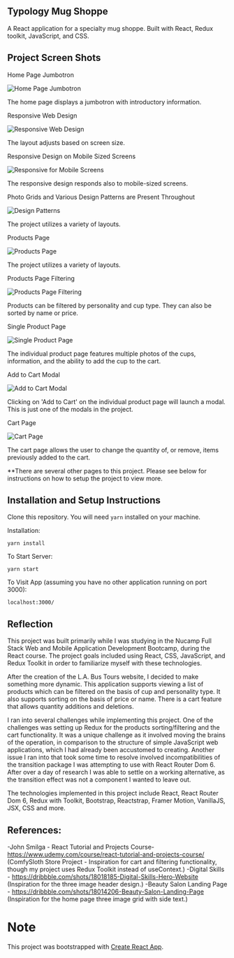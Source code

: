 ## Typology Mug Shoppe

A React application for a specialty mug shoppe. Built with React, Redux toolkit, JavaScript, and CSS.

## Project Screen Shots



Home Page Jumbotron

![Home Page Jumbotron](src/assets-for-readme/typology-home-jumbotron.jpeg "The home page displays a jumbotron with introductory information.")

The home page displays a jumbotron with introductory information.



Responsive Web Design

![Responsive Web Design](src/assets-for-readme/typology-home-jumbotron-responsive-1.jpeg "The layout adjusts based on screen size.")

The layout adjusts based on screen size.



Responsive Design on Mobile Sized Screens

![Responsive for Mobile Screens](src/assets-for-readme/typology-home-jumbotron-responsive-2.jpeg "The responsive design responds also to mobile-sized screens.")

The responsive design responds also to mobile-sized screens.



Photo Grids and Various Design Patterns are Present Throughout

![Design Patterns](src/assets-for-readme/typology-home-photo-grid.jpeg "The project utilizes a variety of layouts.")

The project utilizes a variety of layouts.



Products Page

![Products Page](src/assets-for-readme/typology-products-list-short.jpeg "The products page shows a grid of the available cups.")

The project utilizes a variety of layouts.



Products Page Filtering

![Products Page Filtering](src/assets-for-readme/typology-products-filtering.jpeg "Products can be filtered by personality and cup type. They can also be sorted by name or price.")

Products can be filtered by personality and cup type. They can also be sorted by name or price.



Single Product Page

![Single Product Page](src/assets-for-readme/typology-single-product-short.jpeg "The individual product page features multiple photos of the cups, information, and the ability to add the cup to the cart.")

The individual product page features multiple photos of the cups, information, and the ability to add the cup to the cart.



Add to Cart Modal

![Add to Cart Modal](src/assets-for-readme/typology-single-product-modal.jpeg "Clicking on 'Add to Cart' on the individual product page will launch a modal. This is just one of the modals in the project.")

Clicking on 'Add to Cart' on the individual product page will launch a modal. This is just one of the modals in the project.



Cart Page

![Cart Page](src/assets-for-readme/typology-cart-1.png "The cart page allows the user to change the quantity of, or remove, items previously added to the cart.")

The cart page allows the user to change the quantity of, or remove, items previously added to the cart.



**There are several other pages to this project. Please see below for instructions on how to setup the project to view more.


## Installation and Setup Instructions

Clone this repository. You will need `yarn` installed on your machine.  

Installation:

`yarn install`   

To Start Server:

`yarn start`  

To Visit App (assuming you have no other application running on port 3000):

`localhost:3000/`  

## Reflection

This project was built primarily while I was studying in the Nucamp Full Stack Web and Mobile Application Development Bootcamp, during the React course. The project goals included using React, CSS, JavaScript, and Redux Toolkit in order to familiarize myself with these technologies. 

After the creation of the L.A. Bus Tours website, I decided to make something more dynamic. This application supports viewing a list of products which can be filtered on the basis of cup and personality type. It also supports sorting on the basis of price or name. There is a cart feature that allows quantity additions and deletions.

I ran into several challenges while implementing this project. One of the challenges was setting up Redux for the products sorting/filtering and the cart functionality. It was a unique challenge as it involved moving the brains of the operation, in comparison to the structure of simple JavaScript web applications, which I had already been accustomed to creating. Another issue I ran into that took some time to resolve involved incompatibilities of the transition package I was attempting to use with React Router Dom 6. After over a day of research I was able to settle on a working alternative, as the transition effect was not a component I wanted to leave out.

The technologies implemented in this project include React, React Router Dom 6, Redux with Toolkit, Bootstrap, Reactstrap, Framer Motion,  VanillaJS, JSX, CSS and more.

## References:

-John Smilga - React Tutorial and Projects Course- https://www.udemy.com/course/react-tutorial-and-projects-course/  (ComfySloth Store Project - Inspiration for cart and filtering functionality, though my project uses Redux Toolkit instead of useContext.)
-Digital Skills - https://dribbble.com/shots/18018185-Digital-Skills-Hero-Website  (Inspiration for the three image header design.)
-Beauty Salon Landing Page - https://dribbble.com/shots/18014206-Beauty-Salon-Landing-Page  (Inspiration for the home page three image grid with side text.)

# Note

This project was bootstrapped with [Create React App](https://github.com/facebook/create-react-app).